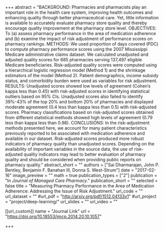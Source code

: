 +++
abstract = "BACKGROUND: Pharmacies and pharmacists play an important role in the health care system, improving health outcomes and enhancing quality through better pharmaceutical care. Yet, little information is available to accurately evaluate pharmacy store quality and thereby encourage quality improvement at the pharmacy store level. OBJECTIVES: To (a) assess pharmacy performance in the area of medication adherence and (b) examine the impact of risk adjustment of performance scores on pharmacy rankings. METHODS: We used proportion of days covered (PDC) to compute pharmacy performance scores using the 2007 Mississippi Medicare administrative claims dataset. We calculated unadjusted and adjusted quality scores for 685 pharmacies serving 137,497 eligible Medicare beneficiaries. Risk-adjusted quality scores were computed using a hierarchical logistic regression model (Method 1) and the shrinkage estimators of the model (Method 2). Patient demographics, income subsidy status, and comorbidity burden were used as variables for risk adjustment. RESULTS: Unadjusted scores showed low levels of agreement (Cohen’s kappa less than 0.45) with risk-adjusted scores in identifying statistical outliers based on 95% CIs. Unadjusted scores also failed to identify 39%-43% of the top 20% and bottom 20% of pharmacies and displayed moderate agreement (0.4 less than kappa less than 0.5) with risk-adjusted scores. Pharmacy classifications based on risk-adjusted scores obtained from different statistical methods showed high levels of agreement (0.79 less than kappa less than 0.98). CONCLUSIONS: In the risk-adjustment methods presented here, we account for many patient characteristics previously reported to be associated with medication adherence and available in our dataset. Risk-adjusted scores produced more robust indicators of pharmacy quality than unadjusted scores. Depending on the availability of important variables in the source data, the use of risk-adjusted quality indicators may lead to better evaluation of pharmacy quality and should be considered when providing public reports on pharmacy quality."
abstract_short = ""
authors = ["Sai Dharmarajan,  John P. Bentley,  Benjamin F. Banahan III,  Donna S. West-Strum"]
date = "2017-02-16"
image_preview = ""
math = true
publication_types = ["2"]
publication = "In *Journal of Managed Care Pharmacy*."
publication_short = ""
selected = false
title = "Measuring Pharmacy Performance in the Area of Medication Adherence: Addressing the Issue of Risk Adjustment."
url_code = ""
url_dataset = ""
#url_pdf = "http://arxiv.org/pdf/1512.04133v1"
#url_project = "project/deep-learning/"
url_slides = ""
url_video = ""

[[url_custom]]
name = "Journal Link"
url = "https://doi.org/10.18553/jmcp.2014.20.10.1057"

+++
